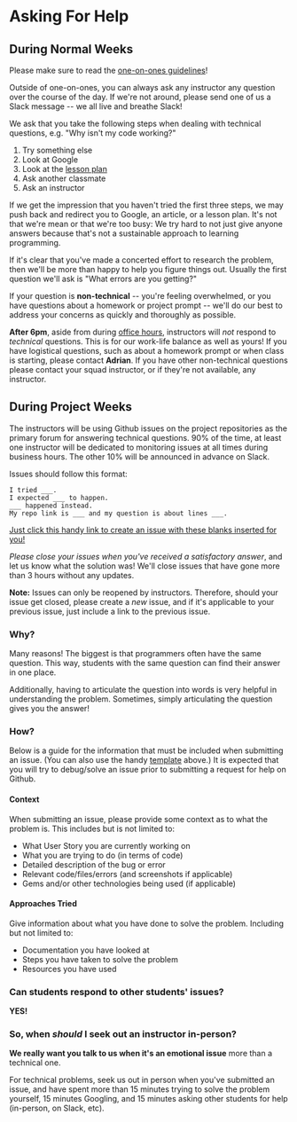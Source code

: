 # Asking For Help

## During Normal Weeks

Please make sure to read the [one-on-ones guidelines](one-on-ones.md)!

Outside of one-on-ones, you can always ask any instructor any question over the course of the day. If we're not around, please send one of us a Slack message -- we all live and breathe Slack!

We ask that you take the following steps when dealing with technical questions, e.g. "Why isn't my code working?"

1. Try something else
2. Look at Google
3. Look at the [lesson plan](scope-and-sequence.md)
4. Ask another classmate
5. Ask an instructor

If we get the impression that you haven't tried the first three steps, we may push back and redirect you to Google, an article, or a lesson plan. It's not that we're mean or that we're too busy: We try hard to not just give anyone answers because that's not a sustainable approach to learning programming.

If it's clear that you've made a concerted effort to research the problem, then we'll be more than happy to help you figure things out. Usually the first question we'll ask is "What errors are you getting?"

If your question is **non-technical** -- you're feeling overwhelmed, or you have questions about a homework or project prompt -- we'll do our best to address your concerns as quickly and thoroughly as possible.

**After 6pm**, aside from during [office hours](office-hours.md), instructors will *not* respond to *technical* questions. This is for our work-life balance as well as yours! If you have logistical questions, such as about a homework prompt or when class is starting, please contact **Adrian**. If you have other non-technical questions please contact your squad instructor, or if they're not available, any instructor.

## During Project Weeks

The instructors will be using Github issues on the project repositories as the primary forum for answering technical questions. 90% of the time, at least one instructor will be dedicated to monitoring issues at all times during business hours. The other 10% will be announced in advance on Slack.

Issues should follow this format:
```
I tried ___.
I expected ___ to happen.
___ happened instead.
My repo link is ___ and my question is about lines ___.
```

[Just click this handy link to create an issue with these blanks inserted for you!](https://github.com/ga-dc/project2/issues/new?title=issue+with+____&body=I+tried+_____.+I+expected+_____+to+happen._____+happened+instead.%0DMy+repo+link+is+___+and+my+question+is+about+lines+___.)

*Please close your issues when you've received a satisfactory answer*, and let us know what the solution was! We'll close issues that have gone more than 3 hours without any updates.

**Note:** Issues can only be reopened by instructors. Therefore, should your issue get closed, please create a *new* issue, and if it's applicable to your previous issue, just include a link to the previous issue.

### Why?
Many reasons! The biggest is that programmers often have the same question. This way, students with the same question can find their answer in one place.

Additionally, having to articulate the question into words is very helpful in understanding the problem. Sometimes, simply articulating the question gives you the answer!

### How?
Below is a guide for the information that must be included when submitting an issue. (You can also use the handy [template](https://github.com/ga-dc/project2/issues/new?title=issue+with+____&body=I+tried+_____.+I+expected+_____+to+happen._____+happened+instead.%0DMy+repo+link+is+___+and+my+question+is+about+lines+___.) above.) It is expected that you will try to debug/solve an issue prior to submitting a request for help on Github.

#### Context
When submitting an issue, please provide some context as to what the problem is. This includes but is not limited to:
- What User Story you are currently working on
- What you are trying to do (in terms of code)
- Detailed description of the bug or error
- Relevant code/files/errors (and screenshots if applicable)
- Gems and/or other technologies being used (if applicable)

#### Approaches Tried
Give information about what you have done to solve the problem. Including but not limited to:
- Documentation you have looked at
- Steps you have taken to solve the problem
- Resources you have used

### Can students respond to other students' issues?
**YES!**

### So, when *should* I seek out an instructor in-person?
**We really want you talk to us when it's an emotional issue** more than a technical one.

For technical problems, seek us out in person when you've submitted an issue, and have spent more than 15 minutes trying to solve the problem yourself, 15 minutes Googling, and 15 minutes asking other students for help (in-person, on Slack, etc).
